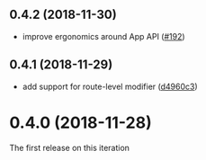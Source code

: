 ## 0.4.2 (2018-11-30)

* improve ergonomics around App API ([#192](https://github.com/tsukuyomi-rs/tsukuyomi/pull/192))

## 0.4.1 (2018-11-29)

* add support for route-level modifier ([d4960c3](https://github.com/tsukuyomi-rs/tsukuyomi/commit/d4960c302e9791a3639c74750a0ff16d5dd9fef6))

# 0.4.0 (2018-11-28)
The first release on this iteration
